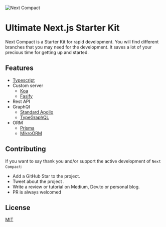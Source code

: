 ![Next Compact](https://user-images.githubusercontent.com/4408550/122685755-fbce6900-d22a-11eb-8553-db6e84e9e8d2.png)


# Ultimate Next.js Starter Kit


Next Compact is a Starter Kit for rapid development. You will find different branches that you may need for the development. It saves a lot of your precious time for getting up and started.




## Features

- [Typescript](https://www.typescriptlang.org/)
- Custom server
    - [Koa](https://koajs.com/)
    - [Fasify](https://www.fastify.io/)
- Rest API
- GraphQl
    - [Standard Apollo](https://www.apollographql.com/)
    - [TypeGraphQL](https://typegraphql.com/)
- ORM
    - [Prisma](https://www.prisma.io/)
    - [MikroORM](https://mikro-orm.io/)

  

   
## Contributing

If you want to say thank you and/or support the active development of `Next Compact`:

- Add a GitHub Star to the project.
- Tweet about the project .
- Write a review or tutorial on Medium, Dev.to or personal blog.
- PR is always welcomed

  
## License

[MIT](https://choosealicense.com/licenses/mit/)

  